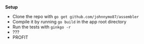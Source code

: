 **Setup**
* Clone the repo with `go get github.com/johnnymo87/assembler`
* Compile it by running `go build` in the app root directory
* Run the tests with `ginkgo -r`
* ???
* PROFIT

